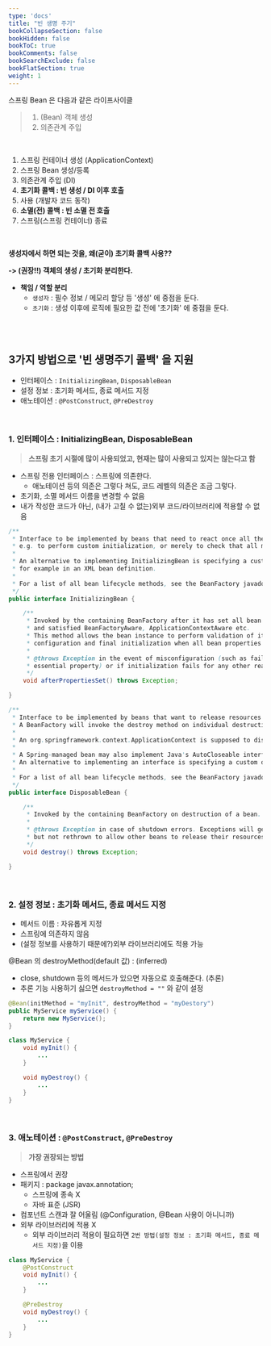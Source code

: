 ```yaml
---
type: 'docs'
title: "빈 생명 주기"
bookCollapseSection: false
bookHidden: false
bookToC: true
bookComments: false
bookSearchExclude: false
bookFlatSection: true
weight: 1
---
```


스프링 Bean 은 다음과 같은 라이프사이클

> 1. (Bean) 객체 생성 
> 2. 의존관계 주입

<br>

1. 스프링 컨테이너 생성 (ApplicationContext)
2. 스프링 Bean 생성/등록
3. 의존관계 주입 (DI)
4. **초기화 콜백 : 빈 생성 / DI 이후 호출**
5. 사용 (개발자 코드 동작)
6. **소멸(전) 콜백 : 빈 소멸 전 호출**
7. 스프링(스프링 컨테이너) 종료

<br>

**생성자에서 하면 되는 것을, 왜(굳이) 초기화 콜백 사용??**

**-> (권장!!) 객체의 생성 / 초기화 분리한다.**

- **책임 / 역할 분리**
  - `생성자` : 필수 정보 / 메모리 할당 등 '생성' 에 중점을 둔다.
  - `초기화` : 생성 이후에 로직에 필요한 값 전에 '초기화' 에 중점을 둔다.

<br><br>

## 3가지 방법으로 '빈 생명주기 콜백' 을 지원

- 인터페이스 : `InitializingBean`, `DisposableBean`
- 설정 정보 : 초기화 메서드, 종료 메서드 지정
- 애노테이션 : `@PostConstruct`, `@PreDestroy`


<br>

### 1. 인터페이스 : InitializingBean, DisposableBean

> **스프링 초기 시절에 많이 사용되었고, 현재는 많이 사용되고 있지는 않는다고 함**

- 스프링 전용 인터페이스 : 스프링에 의존한다.  
  - 애노테이션 등의 의존은 그렇다 쳐도, 코드 레벨의 의존은 조금 그렇다.
- 초기화, 소멸 메서드 이름을 변경할 수 없음
- 내가 작성한 코드가 아닌, (내가 고칠 수 없는)외부 코드/라이브러리에 적용할 수 없음

```java
/**
 * Interface to be implemented by beans that need to react once all their properties have been set by a BeanFactory: 
 * e.g. to perform custom initialization, or merely to check that all mandatory properties have been set.
 *
 * An alternative to implementing InitializingBean is specifying a custom init method, 
 * for example in an XML bean definition. 
 *
 * For a list of all bean lifecycle methods, see the BeanFactory javadocs.
 */
public interface InitializingBean {

	/**
	 * Invoked by the containing BeanFactory after it has set all bean properties
	 * and satisfied BeanFactoryAware, ApplicationContextAware etc.
	 * This method allows the bean instance to perform validation of its overall
	 * configuration and final initialization when all bean properties have been set.
     *
	 * @throws Exception in the event of misconfiguration (such as failure to set an
	 * essential property) or if initialization fails for any other reason
	 */
	void afterPropertiesSet() throws Exception;

}

/**
 * Interface to be implemented by beans that want to release resources on destruction.
 * A BeanFactory will invoke the destroy method on individual destruction of a scoped bean. 
 *
 * An org.springframework.context.ApplicationContext is supposed to dispose all of its singletons on shutdown, driven by the application lifecycle.
 *
 * A Spring-managed bean may also implement Java's AutoCloseable interface for the same purpose. 
 * An alternative to implementing an interface is specifying a custom destroy method, for example in an XML bean definition.
 *
 * For a list of all bean lifecycle methods, see the BeanFactory javadocs.
 */
public interface DisposableBean {

	/**
	 * Invoked by the containing BeanFactory on destruction of a bean.
     *
	 * @throws Exception in case of shutdown errors. Exceptions will get logged
	 * but not rethrown to allow other beans to release their resources as well.
	 */
	void destroy() throws Exception;

}
```

<br>

### 2. 설정 정보 : 초기화 메서드, 종료 메서드 지정

- 메서드 이름 : 자유롭게 지정
- 스프링에 의존하지 않음
- (설정 정보를 사용하기 때문에?)외부 라이브러리에도 적용 가능

@Bean 의 destroyMethod(default 값) : (inferred)
- close, shutdown 등의 메서드가 있으면 자동으로 호출해준다. (추론)
- 추론 기능 사용하기 싫으면 `destroyMethod = ""` 와 같이 설정

```java
@Bean(initMethod = "myInit", destroyMethod = "myDestory")
public MyService myService() {
    return new MyService();
}

class MyService {
    void myInit() {
        ...
    }

    void myDestroy() {
        ...
    }
}
```

<br>

### 3. 애노테이션 : `@PostConstruct`, `@PreDestroy`

> **가장 권장되는 방법**

- 스프링에서 권장
- 패키지 : package javax.annotation;
  - 스프링에 종속 X
  - 자바 표준 (JSR)
- 컴포넌트 스캔과 잘 어울림 (@Configuration, @Bean 사용이 아니니까)
- 외부 라이브러리에 적용 X
  - 외부 라이브러리 적용이 필요하면 `2번 방법(설정 정보 : 초기화 메서드, 종료 메서드 지정)`을 이용

```java
class MyService {
    @PostConstruct
    void myInit() {
        ...
    }

    @PreDestroy
    void myDestroy() {
        ...
    }
}
```